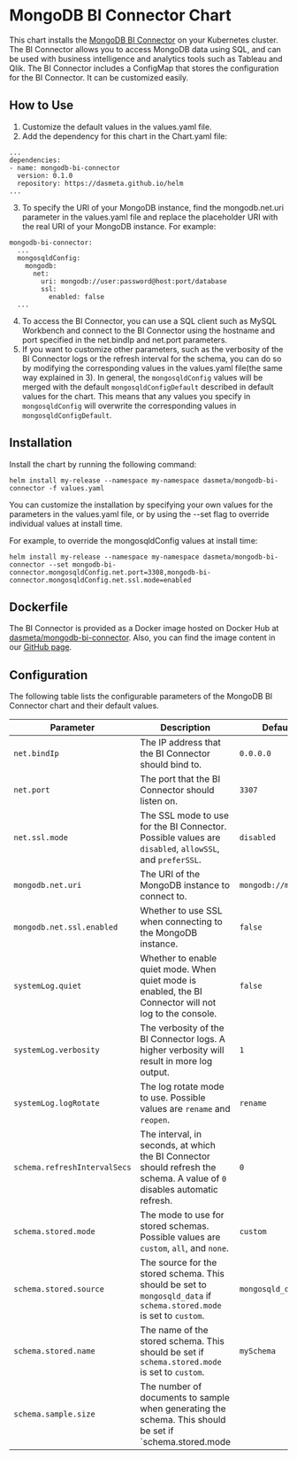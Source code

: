 # MongoDB BI Connector Chart

This chart installs the [MongoDB BI Connector](https://docs.mongodb.com/bi-connector/current/) on your Kubernetes cluster. The BI Connector allows you to access MongoDB data using SQL, and can be used with business intelligence and analytics tools such as Tableau and Qlik.
The BI Connector includes a ConfigMap that stores the configuration for the BI Connector. It can be customized easily.

## How to Use
1. Customize the default values in the values.yaml file.
2. Add the dependency for this chart in the Chart.yaml file:
```
...
dependencies:
- name: mongodb-bi-connector
  version: 0.1.0
  repository: https://dasmeta.github.io/helm
...
```
3. To specify the URI of your MongoDB instance, find the mongodb.net.uri parameter in the values.yaml file and replace the placeholder URI with the real URI of your MongoDB instance. For example:
```
mongodb-bi-connector:
  ...
  mongosqldConfig:
    mongodb:
      net:
        uri: mongodb://user:password@host:port/database
        ssl:
          enabled: false
  ...
```
4. To access the BI Connector, you can use a SQL client such as MySQL Workbench and connect to the BI Connector using the hostname and port specified in the net.bindIp and net.port parameters.
5. If you want to customize other parameters, such as the verbosity of the BI Connector logs or the refresh interval for the schema, you can do so by modifying the corresponding values in the values.yaml file(the same way explained in 3). In general, the `mongosqldConfig` values will be merged with the default `mongosqldConfigDefault` described in default values for the chart. This means that any values you specify in `mongosqldConfig` will overwrite the corresponding values in `mongosqldConfigDefault`.

## Installation
Install the chart by running the following command:
```
helm install my-release --namespace my-namespace dasmeta/mongodb-bi-connector -f values.yaml
```
You can customize the installation by specifying your own values for the parameters in the values.yaml file, or by using the --set flag to override individual values at install time.

For example, to override the mongosqldConfig values at install time:
```
helm install my-release --namespace my-namespace dasmeta/mongodb-bi-connector --set mongodb-bi-connector.mongosqldConfig.net.port=3308,mongodb-bi-connector.mongosqldConfig.net.ssl.mode=enabled
```

## Dockerfile
The BI Connector is provided as a Docker image hosted on Docker Hub at [dasmeta/mongodb-bi-connector](https://hub.docker.com/r/dasmeta/mongodb-bi-connector).
Also, you can find the image content in our [GitHub page](https://github.com/dasmeta/docker-images/tree/master/mongodb-bi-connector).

## Configuration

The following table lists the configurable parameters of the MongoDB BI Connector chart and their default values.

| Parameter                    | Description                                                                                                               | Default             |
| ---------------------------- | ------------------------------------------------------------------------------------------------------------------------- | ------------------- |
| `net.bindIp`                 | The IP address that the BI Connector should bind to.                                                                      | `0.0.0.0`           |
| `net.port`                   | The port that the BI Connector should listen on.                                                                          | `3307`              |
| `net.ssl.mode`               | The SSL mode to use for the BI Connector. Possible values are `disabled`, `allowSSL`, and `preferSSL`.                    | `disabled`          |
| `mongodb.net.uri`            | The URI of the MongoDB instance to connect to.                                                                            | `mongodb://mongodb` |
| `mongodb.net.ssl.enabled`    | Whether to use SSL when connecting to the MongoDB instance.                                                               | `false`             |
| `systemLog.quiet`            | Whether to enable quiet mode. When quiet mode is enabled, the BI Connector will not log to the console.                   | `false`             |
| `systemLog.verbosity`        | The verbosity of the BI Connector logs. A higher verbosity will result in more log output.                                | `1`                 |
| `systemLog.logRotate`        | The log rotate mode to use. Possible values are `rename` and `reopen`.                                                    | `rename`            |
| `schema.refreshIntervalSecs` | The interval, in seconds, at which the BI Connector should refresh the schema. A value of `0` disables automatic refresh. | `0`                 |
| `schema.stored.mode`         | The mode to use for stored schemas. Possible values are `custom`, `all`, and `none`.                                      | `custom`            |
| `schema.stored.source`       | The source for the stored schema. This should be set to `mongosqld_data` if `schema.stored.mode` is set to `custom`.      | `mongosqld_data`    |
| `schema.stored.name`         | The name of the stored schema. This should be set if `schema.stored.mode` is set to `custom`.                             | `mySchema`          |
| `schema.sample.size`         | The number of documents to sample when generating the schema. This should be set if `schema.stored.mode                   |
